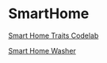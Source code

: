 # SmartHome

[Smart Home Traits Codelab](https://codelabs.developers.google.com/codelabs/smarthome-traits/index.html?index=..%2F..index)

[Smart Home Washer](https://codelabs.developers.google.com/codelabs/smarthome-washer/#1)
